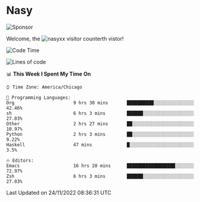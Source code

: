 # Nasy

<!--
<p align="center">
<img height="200" src="https://github-readme-stats.vercel.app/api?username=nasyxx&count_private=true&show_icons=true&theme=dracula&include_all_commits=true"/>
<img height="200" src="https://github-readme-stats.vercel.app/api/top-langs/?username=nasyxx&theme=dracula&hide=html,jupyter+notebook&count_private=true&show_icons=true"/>
</p>

  
----------------
-->

![Sponsor](https://img.shields.io/static/v1.svg?label=Sponsor&message=%E2%9D%A4&logo=GitHub&style=flat&color=pink)
 
Welcome, the ![nasyxx visitor counter](https://count.getloli.com/get/@nasyxx?theme=rule34)th vistor!
 
<!--START_SECTION:waka-->
![Code Time](http://img.shields.io/badge/Code%20Time-2%2C862%20hrs%2034%20mins-blue)

![Lines of code](https://img.shields.io/badge/From%20Hello%20World%20I%27ve%20Written-5%20Million%20lines%20of%20code-blue)

📊 **This Week I Spent My Time On** 

```text
⌚︎ Time Zone: America/Chicago

💬 Programming Languages: 
Org                      9 hrs 30 mins       ██████████░░░░░░░░░░░░░░░   42.46% 
sh                       6 hrs 3 mins        ██████░░░░░░░░░░░░░░░░░░░   27.03% 
Other                    2 hrs 27 mins       ██░░░░░░░░░░░░░░░░░░░░░░░   10.97% 
Python                   2 hrs 3 mins        ██░░░░░░░░░░░░░░░░░░░░░░░   9.22% 
Haskell                  47 mins             █░░░░░░░░░░░░░░░░░░░░░░░░   3.5%

🔥 Editors: 
Emacs                    16 hrs 20 mins      ██████████████████░░░░░░░   72.97% 
Zsh                      6 hrs 3 mins        ██████░░░░░░░░░░░░░░░░░░░   27.03%

```


 Last Updated on 24/11/2022 08:36:31 UTC
<!--END_SECTION:waka-->

<!-- ![visitors](https://visitor-badge.laobi.icu/badge?page_id=nasyxx.nasyxx) -->
